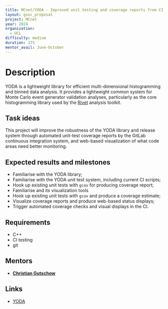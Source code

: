 ```yaml
---
title: MCnet/YODA - Improved unit testing and coverage reports from CI
layout: gsoc_proposal
project: MCnet
year: 2024
organization:
  - UCL
difficulty: medium
duration: 175
mentor_avail: June-October
---
```


# Description

YODA is a lightweight library for efficient multi-dimensional histogramming
and binned data analysis. It provides a lightweight common system for
Monte Carlo event generator validation analyses, particularly as the
core histogramming library used by the [Rivet](https://yoda.hepforge.org)
analysis toolkit.


## Task ideas

This project will improve the robustness of the YODA library and
release system through automated unit-test coverage reports
by the GitLab continuous integration system, and web-based
visualization of what code areas need better monitoring.


## Expected results and milestones

 * Familiarise with the YODA library;
 * Familiarise with the YODA unit test system, including current CI scripts;
 * Hook up existing unit tests with `gcov` for producing coverage report;
 * Familiarise and its visualization tools
 * Hook up existing unit tests with `gcov` and produce a coverage estimate;
 * Visualize coverage reports and produce web-based status displays;
 * Trigger automated coverage checks and visual displays in the CI.

## Requirements

 * C++
 * CI testing
 * git


## Mentors

 * **[Christian Gutschow](mailto:chris.g@cern.ch)**


## Links

 * [YODA](https://yoda.hepforge.org)
